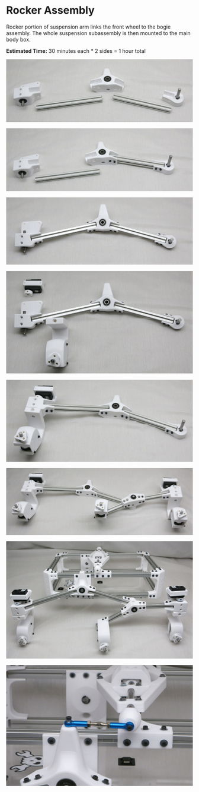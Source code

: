 # Rocker Assembly

Rocker portion of suspension arm links the front wheel to the bogie assembly.
The whole suspension subassembly is then mounted to the main body box.

**Estimated Time:** 30 minutes each * 2 sides = 1 hour total

![Rocker parts](images/Rocker01-Parts.jpg)

![Rocker link to bogie](images/Rocker02-Rear.jpg)

![Rocker link to front wheel](images/Rocker03-Front.jpg)

![Front corner steering pieces](images/Rocker04-FrontCorner.jpg)

![Rocker complete](images/Rocker05-Complete.jpg)

![Join up with bogie](images/Rocker06-WithBogie.jpg)

![Join up with body](images/Rocker07-Mounted.jpg)

![Turnbuckle connects to differential](images/Rocker08-Turnbuckle.jpg)
